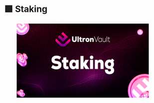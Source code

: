 # 🟪 Staking

<figure><img src="../.gitbook/assets/06 (1) (1).png" alt=""><figcaption></figcaption></figure>
